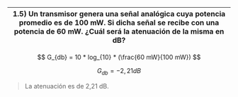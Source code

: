 | 1.5) Un transmisor genera una señal analógica cuya potencia promedio es de 100 mW. Si dicha señal se recibe con una potencia de 60 mW. ¿Cuál será la atenuación de la misma en dB? |
| ---------------------------------------------------------------------------------------------------------------------------------------------------------------------------------- |

$$
G_{db} = 10 * log_{10} * (\frac{60 mW}{100 mW})
$$

$$
G_{db} = - 2,21 dB
$$

> La atenuación es de 2,21 dB.
